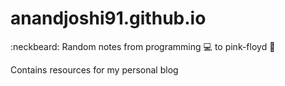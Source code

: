 # anandjoshi91.github.io
:neckbeard: Random notes from programming :computer: to pink-floyd :guitar:

Contains resources for my personal blog
